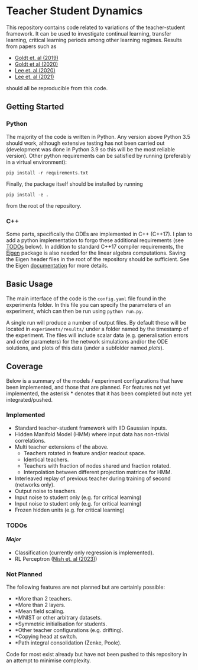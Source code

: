 # Teacher Student Dynamics

This repository contains code related to variations of the teacher-student framework. It can be used to investigate continual learning, transfer learning, critical learning periods among other learning regimes. Results from papers such as

- [Goldt et. al (2019)](https://proceedings.neurips.cc/paper/2019/hash/cab070d53bd0d200746fb852a922064a-Abstract.html)
- [Goldt et al (2020)](https://journals.aps.org/prx/abstract/10.1103/PhysRevX.10.041044)
- [Lee et. al (2020)](https://proceedings.mlr.press/v139/lee21e.html?ref=https://githubhelp.com)
- [Lee et. al (2021)](https://arxiv.org/abs/2205.09029)

should all be reproducible from this code.

## Getting Started

### Python
The majority of the code is written in Python. Any version above Python 3.5 should work, although extensive testing has not been carried out (development was done in Python 3.9 so this will be the most reliable version). Other python requirements can be satisfied by running (preferably in a virtual environment):

```pip install -r requirements.txt```

Finally, the package itself should be installed by running 

```pip install -e .```

from the root of the repository.

### C++
Some parts, specifically the ODEs are implemented in C++ (C++17). I plan to add a python implementation to forgo these additional requirements (see [TODOs](#todos) below). In addition to standard C++17 compiler requirements, the [Eigen](https://eigen.tuxfamily.org/index.php?title=Main_Page) package is also needed for the linear algebra computations. Saving the Eigen header files in the root of the repository should be sufficient. See the Eigen [documentation](https://eigen.tuxfamily.org/dox/GettingStarted.html) for more details.

## Basic Usage

The main interface of the code is the ```config.yaml``` file found in the experiments folder. In this file you can specify the parameters of an experiment, which can then be run using ```python run.py```.

A single run will produce a number of output files. By default these will be located in ```experiments/results/``` under a folder named by the timestamp of the experiment. The files will include scalar data (e.g. generalisation errors and order parameters) for the network simulations and/or the ODE solutions, and plots of this data (under a subfolder named _plots_).

## Coverage

Below is a summary of the models / experiment configurations that have been implemented, and those that are planned. For features not yet implemented, the asterisk * denotes that it has been completed but note yet integrated/pushed.

### Implemented

- Standard teacher-student framework with IID Gaussian inputs.
- Hidden Manifold Model (HMM) where input data has non-trivial correlations.
- Multi teacher extensions of the above.
    - Teachers rotated in feature and/or readout space.
    - Identical teachers.
    - Teachers with fraction of nodes shared and fraction rotated.
    - Interpolation between different projection matrices for HMM.
- Interleaved replay of previous teacher during training of second (networks only).
- Output noise to teachers.
- Input noise to student only (e.g. for critical learning)
- Input noise to student only (e.g. for critical learning)
- Frozen hidden units (e.g. for critical learning)

### TODOs

#### _Major_

- Classification (currently only regression is implemented).
- RL Perceptron ([Nish et. al (2023)](https://arxiv.org/abs/2306.10404))

### Not Planned

The following features are not planned but are certainly possible:

- *More than 2 teachers.
- *More than 2 layers.
- *Mean field scaling.
- *MNIST or other arbitrary datasets.
- *Symmetric initialisation for students.
- *Other teacher configurations (e.g. drifting).
- *Copying head at switch.
- *Path integral consolidation (Zenke, Poole).

 Code for most exist already but have not been pushed to this repository in an attempt to minimise complexity. 